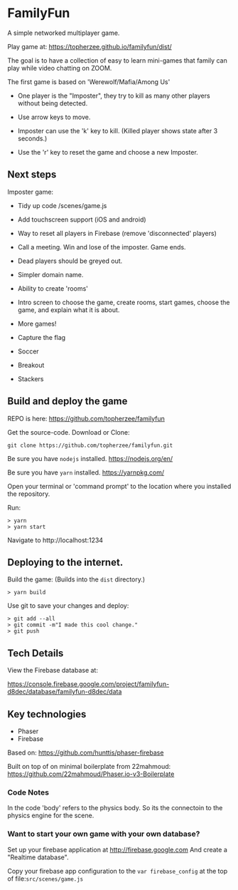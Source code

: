 # FamilyFun

A simple networked multiplayer game.

Play game at: https://topherzee.github.io/familyfun/dist/

The goal is to have a collection of easy to learn mini-games that family can play while video chatting on ZOOM.

The first game is based on 'Werewolf/Mafia/Among Us'

- One player is the "Imposter", they try to kill as many other players without being detected.

- Use arrow keys to move.
- Imposter can use the 'k' key to kill. (Killed player shows state after 3 seconds.)
- Use the 'r' key to reset the game and choose a new Imposter.

## Next steps

Imposter game:

- Tidy up code /scenes/game.js
- Add touchscreen support (iOS and android)
- Way to reset all players in Firebase (remove 'disconnected' players)
- Call a meeting. Win and lose of the imposter. Game ends.
- Dead players should be greyed out.

- Simpler domain name.
- Ability to create 'rooms'
- Intro screen to choose the game, create rooms, start games, choose the game, and explain what it is about.

- More games!
- Capture the flag
- Soccer
- Breakout
- Stackers

## Build and deploy the game

REPO is here: https://github.com/topherzee/familyfun

Get the source-code. Download or Clone:

```
git clone https://github.com/topherzee/familyfun.git
```

Be sure you have `nodejs` installed. https://nodejs.org/en/

Be sure you have `yarn` installed. https://yarnpkg.com/

Open your terminal or 'command prompt' to the location where you installed the repository.

Run:

```
> yarn
> yarn start
```

Navigate to http://localhost:1234

## Deploying to the internet.

Build the game:
(Builds into the `dist` directory.)

```
> yarn build
```

Use git to save your changes and deploy:

```
> git add --all
> git commit -m"I made this cool change."
> git push
```

## Tech Details

View the Firebase database at:

https://console.firebase.google.com/project/familyfun-d8dec/database/familyfun-d8dec/data

## Key technologies

- Phaser
- Firebase

Based on:
https://github.com/hunttis/phaser-firebase

Built on top of on minimal boilerplate from 22mahmoud: https://github.com/22mahmoud/Phaser.io-v3-Boilerplate

### Code Notes

In the code 'body' refers to the physics body. So its the connectoin to the physics engine for the scene.

### Want to start your own game with your own database?

Set up your firebase application at http://firebase.google.com
And create a "Realtime database".

Copy your firebase app configuration to the `var firebase_config` at the top of file:`src/scenes/game.js`
